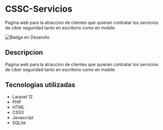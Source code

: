 # CSSC-Servicios
Pagina web para la atraccion de clientes que quieran contratar los servicios de ciber seguridad tanto en escritorio como en mobile.

![Badge en Desarollo](https://img.shields.io/badge/STATUS-EN%20DESAROLLO-green)


## Descripcion
Pagina web para la atraccion de clientes que quieran contratar los servicios de ciber seguridad tanto en escritorio como en mobile.

## Tecnologias utilizadas
- Laravel 12
- PHP
- HTML
- CSS3
- Javascript
- SQLite
